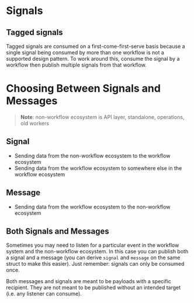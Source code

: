 # Signals

## Tagged signals

Tagged signals are consumed on a first-come-first-serve basis because a single signal being consumed by more
than one workflow is not a supported design pattern. To work around this, consume the signal by a workflow
then publish multiple signals from that workflow.

# Choosing Between Signals and Messages

> **Note**: non-workflow ecosystem is API layer, standalone, operations, old workers

## Signal

- Sending data from the non-workflow ecosystem to the workflow ecosystem
- Sending data from the workflow ecosystem to somewhere else in the workflow ecosystem

## Message

- Sending data from the workflow ecosystem to the non-workflow ecosystem

## Both Signals and Messages

Sometimes you may need to listen for a particular event in the workflow system and the non-workflow ecosystem.
In this case you can publish both a signal and a message (you can derive `signal` and `message` on the same
struct to make this easier). Just remember: signals can only be consumed once.

Both messages and signals are meant to be payloads with a specific recipient. They are not meant to be
published without an intended target (i.e. any listener can consume).
